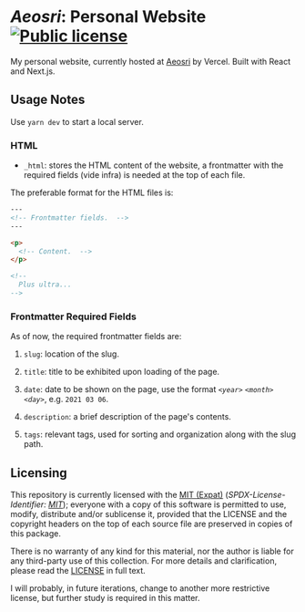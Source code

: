 <!--
  - Copyright (C) 2021 Matheus Fernandes Bigolin <mfrdrbigolin@disroot.org>
  - SPDX-License-Identifier: MIT
  -->

# *Aeosri*: Personal Website [![Public license](https://img.shields.io/badge/MIT_(Expat)-yellow?logo=spdx&logoColor=white)](./LICENSE)

My        personal        website,        currently        hosted        at
[Aeosri](https://aeosri.vercel.app)  by  Vercel.    Built  with  React  and
Next.js.

## Usage Notes

Use `yarn dev` to start a local server.

### HTML

* `_html`: stores  the HTML content of the website,  a frontmatter with the
  required fields (vide infra) is needed at the top of each file.

The preferable format for the HTML files is:

```html
---
<!-- Frontmatter fields.  -->
---

<p>
  <!-- Content.  -->
</p>

<!--
  Plus ultra...
-->
```

### Frontmatter Required Fields

As of now, the required frontmatter fields are:

1. `slug`: location of the slug.

2. `title`: title to be exhibited upon loading of the page.

3.  `date`:  date to be  shown on the  page, use the  format `<`*`year`*`>`
    `<`*`month`*`>` `<`*`day`*`>`, e.g. `2021 03 06`.

4. `description`: a brief description of the page's contents.

5. `tags`: relevant tags, used for  sorting and organization along with the
   slug path.

## Licensing

This  repository is  currently licensed  with the  [MIT (Expat)](./LICENSE)
(*SPDX-License-Identifier:     [MIT](https://spdx.org/licenses/MIT.html)*);
everyone  with  a copy  of  this  software  is  permitted to  use,  modify,
distribute  and/or  sublicense  it,  provided  that  the  LICENSE  and  the
copyright headers on the top of each source file are preserved in copies of
this package.

There is  no warranty  of any  kind for  this material,  nor the  author is
liable for  any third-party use of  this collection.  For more  details and
clarification, please read the [LICENSE](./LICENSE) in full text.

I will probably,  in future iterations, change to  another more restrictive
license, but further study is required in this matter.
